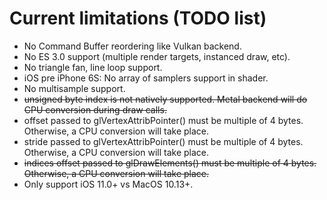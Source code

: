 # Current limitations (TODO list)
- No Command Buffer reordering like Vulkan backend.
- No ES 3.0 support (multiple render targets, instanced draw, etc).
- No triangle fan, line loop support.
- iOS pre iPhone 6S: No array of samplers support in shader.
- No multisample support.
- ~~unsigned byte index is not natively supported. Metal backend will do CPU conversion during draw calls.~~
- offset passed to glVertexAttribPointer() must be multiple of 4 bytes.
Otherwise, a CPU conversion will take place.
- stride passed to glVertexAttribPointer() must be multiple of 4 bytes.
Otherwise, a CPU conversion will take place.
- ~~indices offset passed to glDrawElements() must be multiple of 4 bytes.
Otherwise, a CPU conversion will take place.~~
- Only support iOS 11.0+ vs MacOS 10.13+.